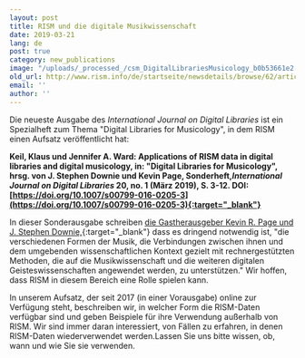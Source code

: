 ```yaml
---
layout: post
title: RISM und die digitale Musikwissenschaft
date: 2019-03-21
lang: de
post: true
category: new_publications
image: "/uploads/_processed_/csm_DigitalLibrariesMusicology_b0b53661e2.jpg"
old_url: http://www.rism.info/de/startseite/newsdetails/browse/62/article/64/rism-and-digital-musicology.html
email: ''
author: ''
---
```



Die neueste Ausgabe des _International Journal on Digital Libraries_ ist ein Spezialheft zum Thema "Digital Libraries for Musicology", in dem RISM einen Aufsatz veröffentlicht hat:

**Keil, Klaus und Jennifer A. Ward: Applications of RISM data in digital libraries and digital musicology, in: "Digital Libraries for Musicology", hrsg. von J. Stephen Downie und Kevin Page, Sonderheft, _​International Journal on Digital Libraries_ 20, no. 1 (März 2019), S. 3-12. DOI: [https://doi.org/10.1007/s00799-016-0205-3](https://doi.org/10.1007/s00799-016-0205-3){:target="_blank"}**

In dieser Sonderausgabe schreiben [die Gastherausgeber Kevin R. Page und J. Stephen Downie,](https://doi.org/10.1007/s00799-019-00268-1){:target="_blank"} dass es dringend notwendig ist, "die verschiedenen Formen der Musik, die Verbindungen zwischen ihnen und dem umgebenden wissenschaftlichen Kontext gezielt mit rechnergestützten Methoden, die auf die Musikwissenschaft und die weiteren digitalen Geisteswissenschaften angewendet werden, zu unterstützen." Wir hoffen, dass RISM in diesem Bereich eine Rolle spielen kann.

In unserem Aufsatz, der seit 2017 (in einer Vorausgabe) online zur Verfügung steht, beschreiben wir, in welcher Form die RISM-Daten verfügbar sind und geben Beispiele für ihre Verwendung außerhalb von RISM. Wir sind immer daran interessiert, von Fällen zu erfahren, in denen RISM-Daten wiederverwendet werden.Lassen Sie uns bitte wissen, ob, wann und wie Sie sie verwenden.



<script type="text/javascript">var switchTo5x=true;</script><script type="text/javascript" src="http://w.sharethis.com/button/buttons.js"></script><script type="text/javascript">stLight.options({publisher: "9b601438-1ce1-49d8-bfd7-9cff5df54c17", doNotHash: false, doNotCopy: false, hashAddressBar: false});</script>